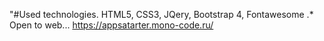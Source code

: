 "#Used technologies. HTML5, CSS3, JQery, Bootstrap 4, Fontawesome .*
Open to web...
https://appsatarter.mono-code.ru/
